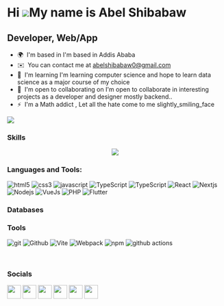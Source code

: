 Hi ![](https://user-images.githubusercontent.com/18350557/176309783-0785949b-9127-417c-8b55-ab5a4333674e.gif)My name is Abel Shibabaw
=====================================================================================================================================

Developer, Web/App
------------------

* 🌍  I'm based in I'm based in Addis Ababa
* ✉️  You can contact me at [abelshibabaw0@gmail.com](mailto:abelshibabaw0@gmail.com)
* 🧠  I'm learning I'm learning computer science and hope to learn data science as a major course of my choice
* 🤝  I'm open to collaborating on I'm open to collaborate in interesting projects as a developer and designer mostly backend..
* ⚡  I'm a Math addict , Let all the hate come to me slightly\_smiling\_face

<a href="https://www.twitter.com/sarcisticlove" target="_blank" rel="noreferrer"><img
src="https://img.shields.io/twitter/follow/sarcisticlove?logo=twitter&style=for-the-badge&color=0891b2&labelColor=1c1917"
/></a>

### Skills

<p align="center">
  <a href="https://skillicons.dev">
    <img src="https://skillicons.dev/icons?i=git,kubernetes,docker,c,cpp,css,dart,figma,flutter,github,html,java,js,laravel,kotlin,linux,mongodb,mysql,netlify,nodejs,postgres,postman,react,tailwind,vite" />
  </a>
</p>

### Languages and Tools:

<p>
<img alt="html5" src="https://img.shields.io/badge/-HTML5-E34F26?style=flat-square&logo=html5&logoColor=white" />
<img alt="css3" src="https://img.shields.io/badge/-CSS3-2088F2?style=flat-square&logo=css3&logoColor=white" />
<img alt="javascript" src="https://img.shields.io/badge/-JavaScript-2088F2?style=flat-square&logo=Javascript&logoColor=white" />
<img alt="TypeScript" src="https://img.shields.io/badge/-TypeScript-007ACC?style=flat-square&logo=typescript&logoColor=white" />
<img alt="TypeScript" src="https://img.shields.io/badge/-Tailwindcss-38BDF8?style=flat-square&logo=tailwindcss&logoColor=white" />
<img alt="React" src="https://img.shields.io/badge/-React-149ECA?style=flat-square&logo=react&logoColor=white" />
<img alt="Nextjs" src="https://img.shields.io/badge/-Nextjs-000000?style=flat-square&logo=next.js&logoColor=white" />
<img alt="Nodejs" src="https://img.shields.io/badge/-Nodejs-43853d?style=flat-square&logo=Node.js&logoColor=white" />
<img alt="VueJs" src="https://img.shields.io/badge/-Vue-267E7C?style=flat-square&logo=vue.js&logoColor=white" />
<img alt="PHP" src="https://img.shields.io/badge/-PHP-4D588E?style=flat-square&logo=php&logoColor=white" />
<!-- <img alt="Laravel" src="https://img.shields.io/badge/-Laravel-E8392C?style=flat-square&logo=laravel&logoColor=white" /> -->
<img alt="Flutter" src="https://img.shields.io/badge/-Flutter-66B1F1?style=flat-square&logo=flutter&logoColor=white" />
<h3>Databases</h3>
<h3>Tools</h3>
<p>
<img alt="git" src="https://img.shields.io/badge/-Git-F05032?style=flat-square&logo=git&logoColor=white" />
<img alt="Github" src="https://img.shields.io/badge/-Github-000000?style=flat-square&logo=github&logoColor=white" />
<img alt="Vite" src="https://img.shields.io/badge/-Vite-8E6FFE?style=flat-square&logo=vite&logoColor=white" />
<img alt="Webpack" src="https://img.shields.io/badge/-Webpack-8DD6F9?style=flat-square&logo=webpack&logoColor=white" /> 
<img alt="npm" src="https://img.shields.io/badge/-NPM-CB3837?style=flat-square&logo=npm&logoColor=white" />
<img alt="github actions" src="https://img.shields.io/badge/-Github_Actions-2088FF?style=flat-square&logo=github-actions&logoColor=white" />
</p>

<br />



### Socials

<p align="left"> <a href="https://www.facebook.com/abelshibabaw" target="_blank" rel="noreferrer"><img src="https://raw.githubusercontent.com/danielcranney/readme-generator/main/public/icons/socials/facebook.svg" width="32" height="32" /></a> <a href="https://www.github.com/abel-cosmic" target="_blank" rel="noreferrer"><img src="https://raw.githubusercontent.com/danielcranney/readme-generator/main/public/icons/socials/github.svg" width="32" height="32" /></a> <a href="http://www.instagram.com/__.abel_" target="_blank" rel="noreferrer"><img src="https://raw.githubusercontent.com/danielcranney/readme-generator/main/public/icons/socials/instagram.svg" width="32" height="32" /></a> <a href="https://www.linkedin.com/in/https://www.linkedin.com/in/abel-shibabaw-4b3b6125a/" target="_blank" rel="noreferrer"><img src="https://raw.githubusercontent.com/danielcranney/readme-generator/main/public/icons/socials/linkedin.svg" width="32" height="32" /></a> <a href="https://www.stackoverflow.com/users/21054044/abelcosmic" target="_blank" rel="noreferrer"><img src="https://raw.githubusercontent.com/danielcranney/readme-generator/main/public/icons/socials/stackoverflow.svg" width="32" height="32" /></a> <a href="https://www.twitter.com/sarcisticlove" target="_blank" rel="noreferrer"><img src="https://raw.githubusercontent.com/danielcranney/readme-generator/main/public/icons/socials/twitter.svg" width="32" height="32" /></a></p>
